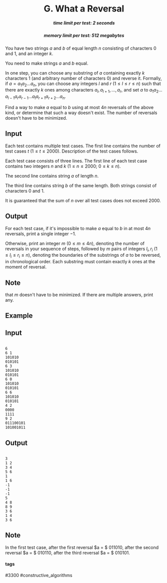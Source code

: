 <h1 style='text-align: center;'> G. What a Reversal</h1>

<h5 style='text-align: center;'>time limit per test: 2 seconds</h5>
<h5 style='text-align: center;'>memory limit per test: 512 megabytes</h5>

You have two strings $a$ and $b$ of equal length $n$ consisting of characters 0 and 1, and an integer $k$.

You need to make strings $a$ and $b$ equal.

In one step, you can choose any substring of $a$ containing exactly $k$ characters 1 (and arbitrary number of characters 0) and reverse it. Formally, if $a = a_1 a_2 \ldots a_n$, you can choose any integers $l$ and $r$ ($1 \le l \le r \le n$) such that there are exactly $k$ ones among characters $a_l, a_{l+1}, \ldots, a_r$, and set $a$ to $a_1 a_2 \ldots a_{l-1} a_r a_{r-1} \ldots a_l a_{r+1} a_{r+2} \ldots a_n$.

Find a way to make $a$ equal to $b$ using at most $4n$ reversals of the above kind, or determine that such a way doesn't exist. The number of reversals doesn't have to be minimized.

## Input

Each test contains multiple test cases. The first line contains the number of test cases $t$ ($1 \le t \le 2000$). Description of the test cases follows.

Each test case consists of three lines. The first line of each test case contains two integers $n$ and $k$ ($1 \le n \le 2000$; $0 \le k \le n$).

The second line contains string $a$ of length $n$.

The third line contains string $b$ of the same length. Both strings consist of characters 0 and 1.

It is guaranteed that the sum of $n$ over all test cases does not exceed $2000$.

## Output

For each test case, if it's impossible to make $a$ equal to $b$ in at most $4n$ reversals, print a single integer $-1$.

Otherwise, print an integer $m$ ($0 \le m \le 4n$), denoting the number of reversals in your sequence of steps, followed by $m$ pairs of integers $l_i, r_i$ ($1 \le l_i \le r_i \le n$), denoting the boundaries of the substrings of $a$ to be reversed, in chronological order. Each substring must contain exactly $k$ ones at the moment of reversal.

## Note

 that $m$ doesn't have to be minimized. If there are multiple answers, print any.

## Example

## Input


```

6
6 1
101010
010101
6 3
101010
010101
6 0
101010
010101
6 6
101010
010101
4 2
0000
1111
9 2
011100101
101001011

```
## Output


```

3
1 2
3 4
5 6
1
1 6
-1
-1
-1
5
4 8
8 9
3 6
1 4
3 6

```
## Note

In the first test case, after the first reversal $a = $ 011010, after the second reversal $a = $ 010110, after the third reversal $a = $ 010101.



#### tags 

#3300 #constructive_algorithms 